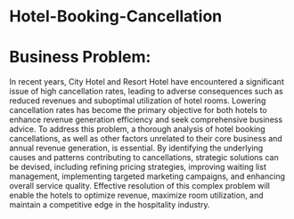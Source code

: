 # Hotel-Booking-Cancellation

# Business Problem:

In recent years, City Hotel and Resort Hotel have encountered a significant issue of high cancellation rates, leading to adverse consequences such as reduced revenues and suboptimal utilization of hotel rooms. Lowering cancellation rates has become the primary objective for both hotels to enhance revenue generation efficiency and seek comprehensive business advice.
To address this problem, a thorough analysis of hotel booking cancellations, as well as other factors unrelated to their core business and annual revenue generation, is essential. By identifying the underlying causes and patterns contributing to cancellations, strategic solutions can be devised, including refining pricing strategies, improving waiting list management, implementing targeted marketing campaigns, and enhancing overall service quality. Effective resolution of this complex problem will enable the hotels to optimize revenue, maximize room utilization, and maintain a competitive edge in the hospitality industry.

